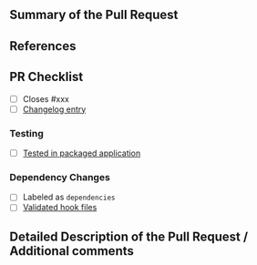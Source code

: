 <!-- Enter a brief description/summary of your PR here. What does it fix/what does it change/how was it tested (even manually, if necessary)? -->
## Summary of the Pull Request

<!-- Other than the issue solved, is this relevant to any other issues/existing MRs? -->
## References

## PR Checklist
* [ ] Closes #xxx
* [ ] [Changelog entry](https://github.com/mgylabs/mulgyeol-mkbot/tree/master/changelogs)

### Testing
* [ ] [Tested in packaged application](https://github.com/mgylabs/mulgyeol-mkbot/wiki/How-to-Contribute#testing-in-packaged-application)

### Dependency Changes
* [ ] Labeled as `dependencies`
* [ ] [Validated hook files](https://github.com/mgylabs/mulgyeol-mkbot/wiki/How-to-Contribute#add-hook-files)

<!-- Provide a more detailed description of the PR, other things fixed or any additional comments/features here -->
## Detailed Description of the Pull Request / Additional comments
